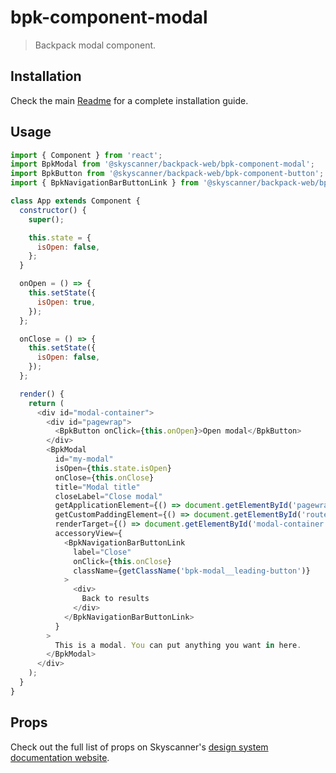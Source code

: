 # bpk-component-modal

> Backpack modal component.

## Installation

Check the main [Readme](https://github.com/skyscanner/backpack#usage) for a complete installation guide.

## Usage

```js
import { Component } from 'react';
import BpkModal from '@skyscanner/backpack-web/bpk-component-modal';
import BpkButton from '@skyscanner/backpack-web/bpk-component-button';
import { BpkNavigationBarButtonLink } from '@skyscanner/backpack-web/bpk-component-navigation-bar';

class App extends Component {
  constructor() {
    super();

    this.state = {
      isOpen: false,
    };
  }

  onOpen = () => {
    this.setState({
      isOpen: true,
    });
  };

  onClose = () => {
    this.setState({
      isOpen: false,
    });
  };

  render() {
    return (
      <div id="modal-container">
        <div id="pagewrap">
          <BpkButton onClick={this.onOpen}>Open modal</BpkButton>
        </div>
        <BpkModal
          id="my-modal"
          isOpen={this.state.isOpen}
          onClose={this.onClose}
          title="Modal title"
          closeLabel="Close modal"
          getApplicationElement={() => document.getElementById('pagewrap')}
          getCustomPaddingElement={() => document.getElementById('routes-container')}
          renderTarget={() => document.getElementById('modal-container')}
          accessoryView={
            <BpkNavigationBarButtonLink
              label="Close"
              onClick={this.onClose}
              className={getClassName('bpk-modal__leading-button')}
            >
              <div>
                Back to results
              </div>
            </BpkNavigationBarButtonLink>
          }
        >
          This is a modal. You can put anything you want in here.
        </BpkModal>
      </div>
    );
  }
}
```

## Props

Check out the full list of props on Skyscanner's [design system documentation website](https://www.skyscanner.design/latest/components/modal/web-T4Oa73RC#section-props-82).
